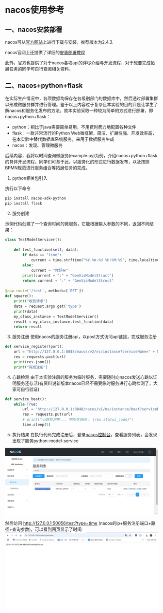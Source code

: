 # nacos使用参考
## 一、nacos安装部署
nacos可从[官方网站](https://nacos.io/download/nacos-server/)上进行下载与安装，推荐版本为2.4.3.

nacos官网上还提供了详细的[安装部署教程](https://nacos.io/docs/latest/quickstart/quick-start/)

此外，官方也提供了对于nacos各项api的详尽介绍与开发流程，对于想要完成拓展任务的同学可自行查阅相关资料。

## 二、nacos+python+flask
在实际生产情况中，各项数据均保存在各级别部门的数据库中，然后通过部署集群以形成微服务群并进行管理。鉴于以上内容过于复杂且本实验的目的只是让学生了解nacos和服务化发布的方法，故本实验采取一种较为简单的方式进行部署，即nacos+python+flask：

- python：相比于java需要简单易用，不用费时费力地配置各种文件
- flask：⼀款⾮常流⾏的Python Web微框架，简洁、扩展性强、开发效率高，在本实验中替代数据库系统服务，来用于数据服务生成
- nacos：发现、管理微服务

后续内容，我将以时间查询微服务(example.py)为例，介绍nacos+python+flask的具体开发流程，同学们可基于此，以服务化的形式进行数据发布，以及按照BPMN规范进行服务组合等拓展任务的完成。

















1. python相关包引入

执行以下命令
```bash 
pip install nacos-sdk-python
pip install flask
```
2. 服务创建

示例代码创建了一个查询时间的微服务，它能根据输入参数的不同，返回不同结果：
```python
class TestModelServicer():

    def test_function(self, data):
        if data == "time":
            current = time.strftime("%Y-%m-%d %H:%M:%S", time.localtime())
        else:
            current = "你好呀"
        print(current + ":" + "GenVisModelStruct")
        return current + ":" + "GenVisModelStruct"

@app.route('/test', methods=['GET'])
def square():
    print("收到请求")
    data = request.args.get('type')
    print(data)
    my_class_instance = TestModelServicer()
    result = my_class_instance.test_function(data)
    return result
```

3. 服务注册
使用nacos的服务注册api，以post方式访问api链接，完成服务注册
```python
def service_register(port):
    url = "http://127.0.0.1:8848/nacos/v2/ns/instance?serviceName=" + SERVICE_NAME + "&ip=" + IP + "&port=" + str(port)
    res = requests.post(url)
    print(res.json())
    print("完成注册")
```

4. 心跳检测
由于本实验注册的服务为临时服务，需要随时向nacos发送心跳以证明服务还存活(有资料说新版本nacos已经不需要临时服务进行心跳检测了，大家可自行验证)
```python
def service_beat():
    while True:
        url = "http://127.0.0.1:8848/nacos/v1/ns/instance/beat?serviceName=" + SERVICE_NAME + "&ip=" + IP + "&port=" + str(global_port)
        res = requests.put(url)
        # print("心跳检测中... 响应状态码： {res.status_code}")
        time.sleep(5)
```

5. 执行结果
在执行代码完成注册后，登录[nacos控制台](http://127.0.0.1:8848/nacos)，查看服务列表，会发现出现了服务python-model-service

![](./pictures/1.png)

然后访问 http://127.0.0.1:50056/test?type=time (nacos的ip+服务注册端口+路径+查询参数)，可以看到网页显示了时间
![](./pictures/2.png)